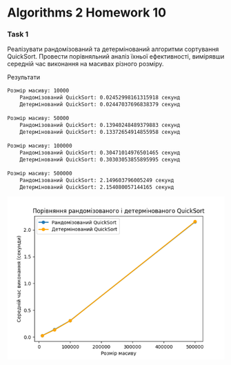 # Algorithms 2 Homework 10

### Task 1

Реалізувати рандомізований та детермінований алгоритми сортування 
QuickSort. Провести порівняльний аналіз їхньої ефективності, 
вимірявши середній час виконання на масивах різного розміру.

Результати

```
Розмір масиву: 10000
	Рандомізований QuickSort: 0.02452998161315918 секунд
	Детермінований QuickSort: 0.02447037696838379 секунд

Розмір масиву: 50000
	Рандомізований QuickSort: 0.13940248489379883 секунд
	Детермінований QuickSort: 0.13372654914855958 секунд

Розмір масиву: 100000
	Рандомізований QuickSort: 0.30471014976501465 секунд
	Детермінований QuickSort: 0.30303053855895995 секунд

Розмір масиву: 500000
	Рандомізований QuickSort: 2.149603796005249 секунд
	Детермінований QuickSort: 2.154080057144165 секунд
```

![QuickSort_results.png](QuickSort_results.png)